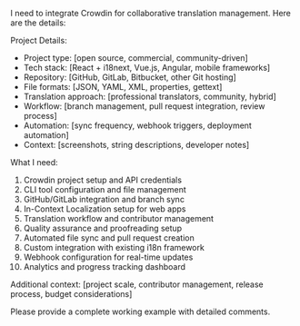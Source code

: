I need to integrate Crowdin for collaborative translation management. Here are the details:

Project Details:

- Project type: [open source, commercial, community-driven]
- Tech stack: [React + i18next, Vue.js, Angular, mobile frameworks]
- Repository: [GitHub, GitLab, Bitbucket, other Git hosting]
- File formats: [JSON, YAML, XML, properties, gettext]
- Translation approach: [professional translators, community, hybrid]
- Workflow: [branch management, pull request integration, review process]
- Automation: [sync frequency, webhook triggers, deployment automation]
- Context: [screenshots, string descriptions, developer notes]

What I need:

1. Crowdin project setup and API credentials
2. CLI tool configuration and file management
3. GitHub/GitLab integration and branch sync
4. In-Context Localization setup for web apps
5. Translation workflow and contributor management
6. Quality assurance and proofreading setup
7. Automated file sync and pull request creation
8. Custom integration with existing i18n framework
9. Webhook configuration for real-time updates
10. Analytics and progress tracking dashboard

Additional context: [project scale, contributor management, release process, budget considerations]

Please provide a complete working example with detailed comments.
